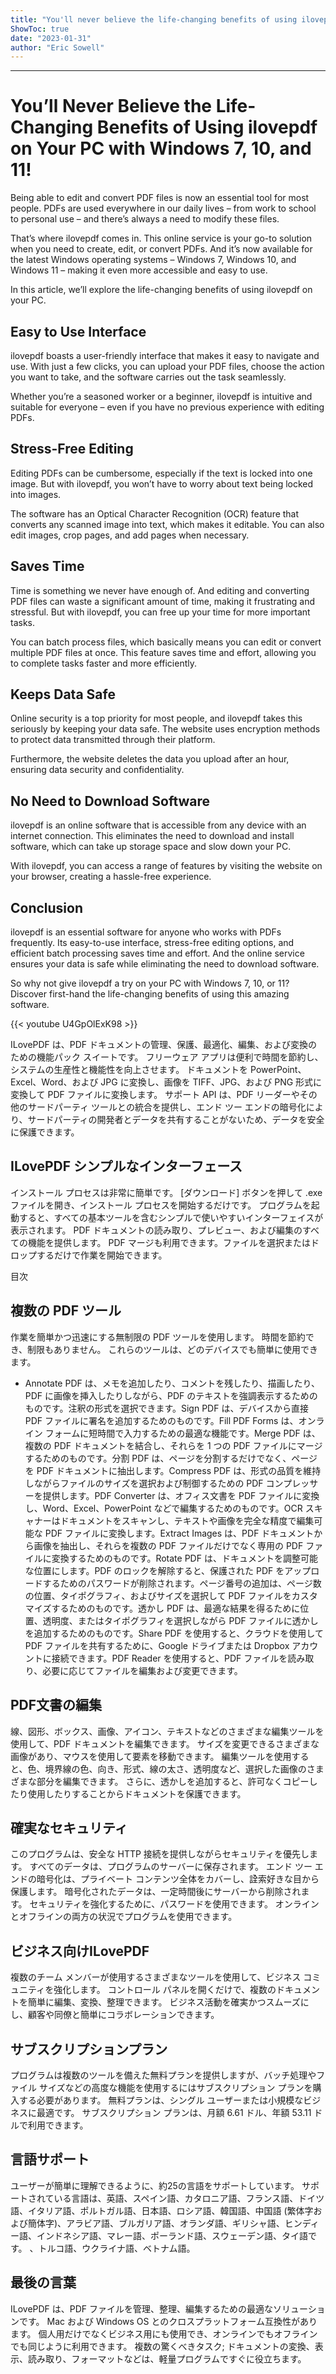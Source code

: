 ```yaml
---
title: "You'll never believe the life-changing benefits of using ilovepdf on your PC with Windows 7, 10, and 11!"
ShowToc: true 
date: "2023-01-31"
author: "Eric Sowell"
---
```

*****
# You’ll Never Believe the Life-Changing Benefits of Using ilovepdf on Your PC with Windows 7, 10, and 11!

Being able to edit and convert PDF files is now an essential tool for most people. PDFs are used everywhere in our daily lives – from work to school to personal use – and there’s always a need to modify these files.

That’s where ilovepdf comes in. This online service is your go-to solution when you need to create, edit, or convert PDFs. And it’s now available for the latest Windows operating systems – Windows 7, Windows 10, and Windows 11 – making it even more accessible and easy to use.

In this article, we’ll explore the life-changing benefits of using ilovepdf on your PC.

## Easy to Use Interface

ilovepdf boasts a user-friendly interface that makes it easy to navigate and use. With just a few clicks, you can upload your PDF files, choose the action you want to take, and the software carries out the task seamlessly.

Whether you’re a seasoned worker or a beginner, ilovepdf is intuitive and suitable for everyone – even if you have no previous experience with editing PDFs.

## Stress-Free Editing

Editing PDFs can be cumbersome, especially if the text is locked into one image. But with ilovepdf, you won’t have to worry about text being locked into images.

The software has an Optical Character Recognition (OCR) feature that converts any scanned image into text, which makes it editable. You can also edit images, crop pages, and add pages when necessary.

## Saves Time

Time is something we never have enough of. And editing and converting PDF files can waste a significant amount of time, making it frustrating and stressful. But with ilovepdf, you can free up your time for more important tasks.

You can batch process files, which basically means you can edit or convert multiple PDF files at once. This feature saves time and effort, allowing you to complete tasks faster and more efficiently.

## Keeps Data Safe

Online security is a top priority for most people, and ilovepdf takes this seriously by keeping your data safe. The website uses encryption methods to protect data transmitted through their platform.

Furthermore, the website deletes the data you upload after an hour, ensuring data security and confidentiality.

## No Need to Download Software

ilovepdf is an online software that is accessible from any device with an internet connection. This eliminates the need to download and install software, which can take up storage space and slow down your PC.

With ilovepdf, you can access a range of features by visiting the website on your browser, creating a hassle-free experience.

## Conclusion

ilovepdf is an essential software for anyone who works with PDFs frequently. Its easy-to-use interface, stress-free editing options, and efficient batch processing saves time and effort. And the online service ensures your data is safe while eliminating the need to download software.

So why not give ilovepdf a try on your PC with Windows 7, 10, or 11? Discover first-hand the life-changing benefits of using this amazing software.

{{< youtube U4GpOlExK98 >}} 



ILovePDF は、PDF ドキュメントの管理、保護、最適化、編集、および変換のための機能パック スイートです。 フリーウェア アプリは便利で時間を節約し、システムの生産性と機能性を向上させます。 ドキュメントを PowerPoint、Excel、Word、および JPG に変換し、画像を TIFF、JPG、および PNG 形式に変換して PDF ファイルに変換します。 サポート API は、PDF リーダーやその他のサードパーティ ツールとの統合を提供し、エンド ツー エンドの暗号化により、サードパーティの開発者とデータを共有することがないため、データを安全に保護できます。
 
## ILovePDF シンプルなインターフェース
 
インストール プロセスは非常に簡単です。 [ダウンロード] ボタンを押して .exe ファイルを開き、インストール プロセスを開始するだけです。 プログラムを起動すると、すべての基本ツールを含むシンプルで使いやすいインターフェイスが表示されます。 PDF ドキュメントの読み取り、プレビュー、および編集のすべての機能を提供します。 PDF マージも利用できます。ファイルを選択またはドロップするだけで作業を開始できます。
 
目次
 
## 複数の PDF ツール
 
作業を簡単かつ迅速にする無制限の PDF ツールを使用します。 時間を節約でき、制限もありません。 これらのツールは、どのデバイスでも簡単に使用できます。
 
- Annotate PDF は、メモを追加したり、コメントを残したり、描画したり、PDF に画像を挿入したりしながら、PDF のテキストを強調表示するためのものです。注釈の形式を選択できます。Sign PDF は、デバイスから直接 PDF ファイルに署名を追加するためのものです。Fill PDF Forms は、オンライン フォームに短時間で入力するための最適な機能です。Merge PDF は、複数の PDF ドキュメントを結合し、それらを 1 つの PDF ファイルにマージするためのものです。分割 PDF は、ページを分割するだけでなく、ページを PDF ドキュメントに抽出します。Compress PDF は、形式の品質を維持しながらファイルのサイズを選択および制御するための PDF コンプレッサーを提供します。PDF Converter は、オフィス文書を PDF ファイルに変換し、Word、Excel、PowerPoint などで編集するためのものです。OCR スキャナーはドキュメントをスキャンし、テキストや画像を完全な精度で編集可能な PDF ファイルに変換します。Extract Images は、PDF ドキュメントから画像を抽出し、それらを複数の PDF ファイルだけでなく専用の PDF ファイルに変換するためのものです。Rotate PDF は、ドキュメントを調整可能な位置にします。PDF のロックを解除すると、保護された PDF をアップロードするためのパスワードが削除されます。ページ番号の追加は、ページ数の位置、タイポグラフィ、およびサイズを選択して PDF ファイルをカスタマイズするためのものです。透かし PDF は、最適な結果を得るために位置、透明度、またはタイポグラフィを選択しながら PDF ファイルに透かしを追加するためのものです。Share PDF を使用すると、クラウドを使用して PDF ファイルを共有するために、Google ドライブまたは Dropbox アカウントに接続できます。PDF Reader を使用すると、PDF ファイルを読み取り、必要に応じてファイルを編集および変更できます。

 
## PDF文書の編集
 
線、図形、ボックス、画像、アイコン、テキストなどのさまざまな編集ツールを使用して、PDF ドキュメントを編集できます。 サイズを変更できるさまざまな画像があり、マウスを使用して要素を移動できます。 編集ツールを使用すると、色、境界線の色、向き、形式、線の太さ、透明度など、選択した画像のさまざまな部分を編集できます。 さらに、透かしを追加すると、許可なくコピーしたり使用したりすることからドキュメントを保護できます。
 
## 確実なセキュリティ
 
このプログラムは、安全な HTTP 接続を提供しながらセキュリティを優先します。 すべてのデータは、プログラムのサーバーに保存されます。 エンド ツー エンドの暗号化は、プライベート コンテンツ全体をカバーし、詮索好きな目から保護します。 暗号化されたデータは、一定時間後にサーバーから削除されます。 セキュリティを強化するために、パスワードを使用できます。 オンラインとオフラインの両方の状況でプログラムを使用できます。
 
## ビジネス向けILovePDF
 
複数のチーム メンバーが使用するさまざまなツールを使用して、ビジネス コミュニティを強化します。 コントロール パネルを開くだけで、複数のドキュメントを簡単に編集、変換、整理できます。 ビジネス活動を確実かつスムーズにし、顧客や同僚と簡単にコラボレーションできます。
 
## サブスクリプションプラン
 
プログラムは複数のツールを備えた無料プランを提供しますが、バッチ処理やファイル サイズなどの高度な機能を使用するにはサブスクリプション プランを購入する必要があります。 無料プランは、シングル ユーザーまたは小規模なビジネスに最適です。 サブスクリプション プランは、月額 6.61 ドル、年額 53.11 ドルで利用できます。
 
## 言語サポート
 
ユーザーが簡単に理解できるように、約25の言語をサポートしています。 サポートされている言語は、英語、スペイン語、カタロニア語、フランス語、ドイツ語、イタリア語、ポルトガル語、日本語、ロシア語、韓国語、中国語 (繁体字および簡体字)、アラビア語、ブルガリア語、オランダ語、ギリシャ語、ヒンディー語、インドネシア語、マレー語、ポーランド語、スウェーデン語、タイ語です。 、トルコ語、ウクライナ語、ベトナム語。
 
## 最後の言葉
 
ILovePDF は、PDF ファイルを管理、整理、編集するための最適なソリューションです。 Mac および Windows OS とのクロスプラットフォーム互換性があります。 個人用だけでなくビジネス用にも使用でき、オンラインでもオフラインでも同じように利用できます。 複数の驚くべきタスク; ドキュメントの変換、表示、読み取り、フォーマットなどは、軽量プログラムですぐに役立ちます。



